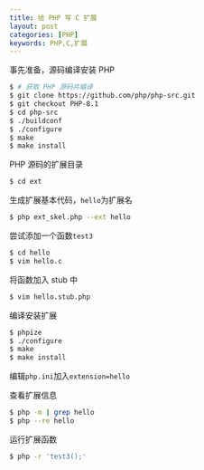 ```yaml
---
title: 给 PHP 写 C 扩展
layout: post
categories: [PHP]
keywords: PHP,C,扩展
---
```


事先准备，源码编译安装 PHP


```bash
$ # 获取 PHP 源码并编译
$ git clone https://github.com/php/php-src.git
$ git checkout PHP-8.1
$ cd php-src
$ ./buildconf
$ ./configure
$ make
$ make install
```

PHP 源码的扩展目录

```bash
$ cd ext
```

生成扩展基本代码，`hello`为扩展名

```bash
$ php ext_skel.php --ext hello
```

尝试添加一个函数`test3`

```bash
$ cd hello
$ vim hello.c
```

将函数加入 stub 中

```bash
$ vim hello.stub.php
```

编译安装扩展

```bash
$ phpize
$ ./configure
$ make
$ make install
```

编辑`php.ini`加入`extension=hello`

查看扩展信息

```bash
$ php -m | grep hello
$ php --re hello
```

运行扩展函数

```bash
$ php -r 'test3();'
```
